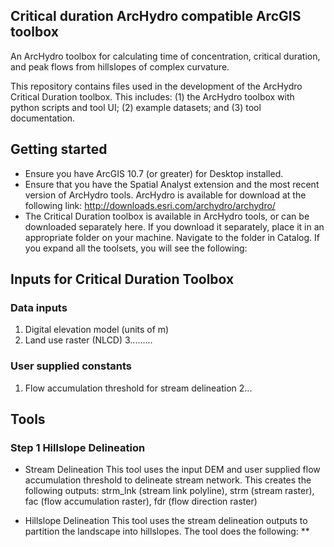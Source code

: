 ## Critical duration ArcHydro compatible ArcGIS toolbox

An ArcHydro toolbox for calculating time of concentration, critical duration, and peak flows from hillslopes of complex curvature.

This repository contains files used in the development of the ArcHydro Critical Duration toolbox. This includes: (1) the ArcHydro toolbox with python scripts and tool UI; (2) example datasets; and (3) tool documentation.

## Getting started

* Ensure you have ArcGIS 10.7 (or greater) for Desktop installed.
* Ensure that you have the Spatial Analyst extension and the most recent version of ArcHydro tools. ArcHydro is available for download at the following link: http://downloads.esri.com/archydro/archydro/
* The Critical Duration toolbox is available in ArcHydro tools, or can be downloaded separately here. If you download it separately, place it in an appropriate folder on your machine. Navigate to the folder in Catalog. If you expand all the toolsets, you will see the following:




## Inputs for Critical Duration Toolbox

### Data inputs
1. Digital elevation model (units of m)
2. Land use raster (NLCD)
3.........


### User supplied constants
1. Flow accumulation threshold for stream delineation
2...

## Tools
### Step 1 Hillslope Delineation

* Stream Delineation
This tool uses the input DEM and user supplied flow accumulation threshold to delineate stream network. This creates the following outputs: strm_lnk (stream link polyline), strm (stream raster), fac (flow accumulation raster), fdr (flow direction raster)

* Hillslope Delineation
This tool uses the stream delineation outputs to partition the landscape into hillslopes. The tool does the following:
** 

